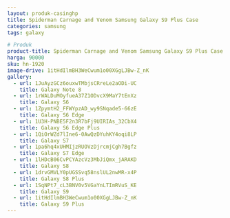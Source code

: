 ```yaml
---
layout: produk-casinghp
title: Spiderman Carnage and Venom Samsung Galaxy S9 Plus Case
categories: samsung
tags: galaxy

# Produk
product-title: Spiderman Carnage and Venom Samsung Galaxy S9 Plus Case
harga: 90000
sku: hn-1920
image-drive: 1itHdIlmBH3WeCwum1o00XGgLJBw-Z_nK
gallery:
  - url: 1JuAyzGCz6ouxwTMbjsCRreLe2aODi-UC
    title: Galaxy Note 8
  - url: 1rWALDuMOyfueA37Z1ODvcX9MaY7tEnXz
    title: Galaxy S6
  - url: 1ZpymtH2_FFWYpzAD_wy9SNqade5-66zE
    title: Galaxy S6 Edge
  - url: 1U3H-PNBE5F2n3R7bFj9UIRIAs_32CbX4
    title: Galaxy S6 Edge Plus
  - url: 1QiOrWZd7lIne6-0AwQzDYuhKY4oqi8LP
    title: Galaxy S7
  - url: 1pa6hq4xUHMIjzRUOVzDjrcmjCgh7Bgfz
    title: Galaxy S7 Edge
  - url: 1lHDcB06CvPCYAzcVz3MbJiQmx_jARAKD
    title: Galaxy S8
  - url: 1drvGMVLY0pUGSSvq58nslUL2nwMR-x4P
    title: Galaxy S8 Plus
  - url: 1SqNPt7_cL3BNV0v5VGaYnLTImRVuS_KE
    title: Galaxy S9
  - url: 1itHdIlmBH3WeCwum1o00XGgLJBw-Z_nK
    title: Galaxy S9 Plus
---
```

